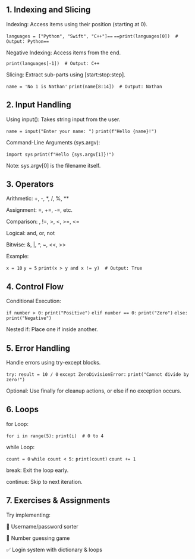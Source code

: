 

## 1. Indexing and Slicing
Indexing: Access items using their position (starting at 0).


`languages = ["Python", "Swift", "C++"]==`
`==print(languages[0])  # Output: Python==`

Negative Indexing: Access items from the end.

`print(languages[-1])  # Output: C++`

Slicing: Extract sub-parts using [start:stop:step].

`name = 'No 1 is Nathan'`
`print(name[8:14])  # Output: Nathan`
## 2. Input Handling
Using input(): Takes string input from the user.

`name = input("Enter your name: ")`
`print(f"Hello {name}!")`

Command-Line Arguments (sys.argv):

`import sys`
`print(f"Hello {sys.argv[1]}!")`

Note: sys.argv[0] is the filename itself.

## 3. Operators

Arithmetic: +, -, *, /, %, **

Assignment: =, +=, -=, etc.

Comparison: , !=, >, <, >=, <=

Logical: and, or, not

Bitwise: &, |, ^, ~, <<, >>

Example:

`x = 10`
`y = 5`
`print(x > y and x != y)  # Output: True`
## 4. Control Flow
Conditional Execution:

`if number > 0:`
    `print("Positive")`
`elif number == 0:`
    `print("Zero")`
`else:`
    `print("Negative")`
    
Nested if: Place one if inside another.

## 5. Error Handling
Handle errors using try-except blocks.


`try:`
    `result = 10 / 0`
`except ZeroDivisionError:`
    `print("Cannot divide by zero!")`
    
Optional: Use finally for cleanup actions, or else if no exception occurs.

## 6. Loops

for Loop:

`for i in range(5):`
    `print(i)  # 0 to 4`

while Loop:

`count = 0`
`while count < 5:`
    `print(count)`
    `count += 1`
    
break: Exit the loop early.

continue: Skip to next iteration.

## 7. Exercises & Assignments
Try implementing:

🔐 Username/password sorter

🎲 Number guessing game

✅ Login system with dictionary & loops

